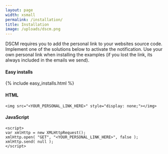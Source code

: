 ```yaml
---
layout: page
width: xsmall
permalink: /installation/
title: Installation
image: /uploads/dscm.png
---
```


DSCM requires you to add the personal link to your websites source code. Implement one of the solutions below to activate the notification. 
Use your own personal link when installing the examples (if you lost the link, its always included in the emails we send).

#### Easy installs
{% include easy_installs.html %}

#### HTML

```
<img src="<YOUR_PERSONAL_LINK_HERE>" style="display: none;"></img>
```

#### JavaScript
```
<script>
var xmlHttp = new XMLHttpRequest();
xmlHttp.open( "GET", "<YOUR_PERSONAL_LINK_HERE>", false );
xmlHttp.send( null );
</script>
```

<script>
var replaced = $("body").html().replace(/&lt;YOUR_PERSONAL_LINK_HERE&gt;/g,'<mark>&lt;YOUR_PERSONAL_LINK_HERE&gt;</mark>');
$("body").html(replaced);
</script>
